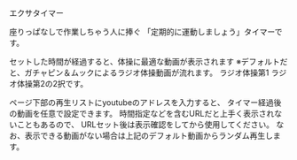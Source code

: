 エクサタイマー

座りっぱなしで作業しちゃう人に捧ぐ
「定期的に運動しましょう」タイマーです。

セットした時間が経過すると、体操に最適な動画が表示されます
※デフォルトだと、ガチャピン＆ムックによるラジオ体操動画が流れます。
ラジオ体操第1 ラジオ体操第2の2択です。

ページ下部の再生リストにyoutubeのアドレスを入力すると、
タイマー経過後の動画を任意で設定できます。
時間指定などを含むURLだと上手く表示されないこともあるので、
URLセット後は表示確認をしてから使用してください。
なお、表示できる動画がない場合は上記のデフォルト動画からランダム再生します。
